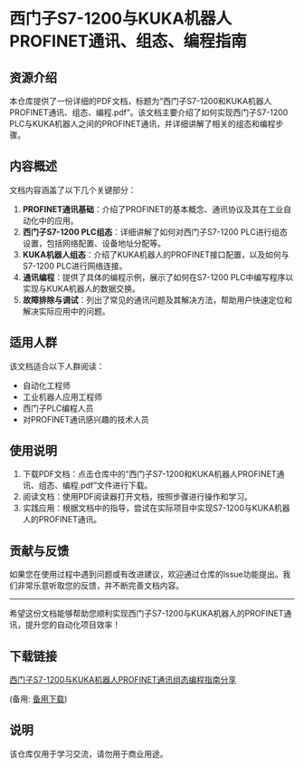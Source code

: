 # 西门子S7-1200与KUKA机器人PROFINET通讯、组态、编程指南

## 资源介绍

本仓库提供了一份详细的PDF文档，标题为“西门子S7-1200和KUKA机器人PROFINET通讯、组态、编程.pdf”。该文档主要介绍了如何实现西门子S7-1200 PLC与KUKA机器人之间的PROFINET通讯，并详细讲解了相关的组态和编程步骤。

## 内容概述

文档内容涵盖了以下几个关键部分：

1. **PROFINET通讯基础**：介绍了PROFINET的基本概念、通讯协议及其在工业自动化中的应用。
2. **西门子S7-1200 PLC组态**：详细讲解了如何对西门子S7-1200 PLC进行组态设置，包括网络配置、设备地址分配等。
3. **KUKA机器人组态**：介绍了KUKA机器人的PROFINET接口配置，以及如何与S7-1200 PLC进行网络连接。
4. **通讯编程**：提供了具体的编程示例，展示了如何在S7-1200 PLC中编写程序以实现与KUKA机器人的数据交换。
5. **故障排除与调试**：列出了常见的通讯问题及其解决方法，帮助用户快速定位和解决实际应用中的问题。

## 适用人群

该文档适合以下人群阅读：

- 自动化工程师
- 工业机器人应用工程师
- 西门子PLC编程人员
- 对PROFINET通讯感兴趣的技术人员

## 使用说明

1. 下载PDF文档：点击仓库中的“西门子S7-1200和KUKA机器人PROFINET通讯、组态、编程.pdf”文件进行下载。
2. 阅读文档：使用PDF阅读器打开文档，按照步骤进行操作和学习。
3. 实践应用：根据文档中的指导，尝试在实际项目中实现S7-1200与KUKA机器人的PROFINET通讯。

## 贡献与反馈

如果您在使用过程中遇到问题或有改进建议，欢迎通过仓库的Issue功能提出。我们非常乐意听取您的反馈，并不断完善文档内容。

---

希望这份文档能够帮助您顺利实现西门子S7-1200与KUKA机器人的PROFINET通讯，提升您的自动化项目效率！

## 下载链接
[西门子S7-1200与KUKA机器人PROFINET通讯组态编程指南分享]() 

(备用: [备用下载](https://pan.baidu.com/s/1Rsp6Lg1mqgWwDRQQ-dwwqA?pwd=1234))

## 说明

该仓库仅用于学习交流，请勿用于商业用途。
